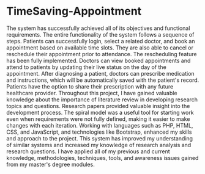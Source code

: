# TimeSaving-Appointment
The system has successfully achieved all of its objectives and functional requirements. The entire functionality of the system follows a sequence of steps. Patients can successfully login, select a related doctor, and book an appointment based on available time slots. They are also able to cancel or reschedule their appointment prior to attendance. The rescheduling feature has been fully implemented.
Doctors can view booked appointments and attend to patients by updating their live status on the day of the appointment. After diagnosing a patient, doctors can prescribe medication and instructions, which will be automatically saved with the patient's record. Patients have the option to share their prescription with any future healthcare provider.
Throughout this project, I have gained valuable knowledge about the importance of literature review in developing research topics and questions. Research papers provided valuable insight into the development process. The spiral model was a useful tool for starting work even when requirements were not fully defined, making it easier to make changes with each iteration. Working with languages such as PHP, HTML, CSS, and JavaScript, and technologies like Bootstrap, enhanced my skills and approach to the project.
This system has improved my understanding of similar systems and increased my knowledge of research analysis and research questions. I have applied all of my previous and current knowledge, methodologies, techniques, tools, and awareness issues gained from my master's degree modules.

